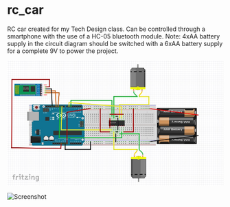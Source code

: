 # rc_car
RC car created for my Tech Design class. Can be controlled through a smartphone with the use of a HC-05 bluetooth module. Note: 4xAA battery supply in the circuit diagram should be switched with a 6xAA battery supply for a complete 9V to power the project. 

![Screenshot](Images/rc%20circuit.jpg)

![Screenshot](Images/IMG_20190614_130659938.jpg)
